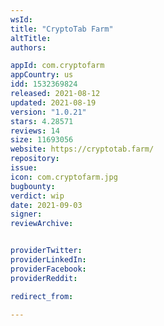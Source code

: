 ```yaml
---
wsId: 
title: "CryptoTab Farm"
altTitle: 
authors:

appId: com.cryptofarm
appCountry: us
idd: 1532369824
released: 2021-08-12
updated: 2021-08-19
version: "1.0.21"
stars: 4.28571
reviews: 14
size: 11693056
website: https://cryptotab.farm/
repository: 
issue: 
icon: com.cryptofarm.jpg
bugbounty: 
verdict: wip
date: 2021-09-03
signer: 
reviewArchive:


providerTwitter: 
providerLinkedIn: 
providerFacebook: 
providerReddit: 

redirect_from:

---
```


